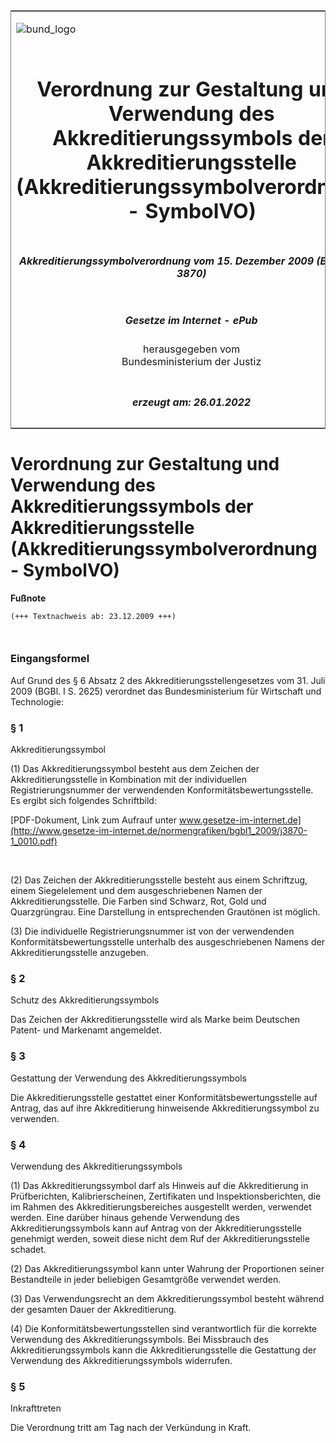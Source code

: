 <span id="DECKBLATT.html"></span>

<table border="0" frame="border" width="100%">

<tr valign="top">

<td align="left">

![bund\_logo](BfJ_2021_Web_de_de.gif)

</td>

<td align="right">

 

</td>

</tr>

<tr align="center" valign="middle">

<td colspan="2">

# Verordnung zur Gestaltung und Verwendung des Akkreditierungssymbols der Akkreditierungsstelle (Akkreditierungssymbolverordnung - SymbolVO)

</td>

</tr>

<tr align="center" valign="middle">

<td colspan="2">

##### Akkreditierungssymbolverordnung vom 15. Dezember 2009 (BGBl. I S. 3870)

</td>

</tr>

<tr align="center" valign="middle">

<td colspan="2">

  
  

##### Gesetze im Internet - ePub  
  
herausgegeben vom  
Bundesministerium der Justiz

</td>

</tr>

<tr align="center" valign="bottom">

<td colspan="2">

  
  

##### erzeugt am: 26.01.2022

</td>

</tr>

</table>

<span id="BJNR387000009.html"></span>

# Verordnung zur Gestaltung und Verwendung des Akkreditierungssymbols der Akkreditierungsstelle (Akkreditierungssymbolverordnung - SymbolVO)

<div>

  
**Fußnote**

<div class="jnhtml">

<div>

<div class="jurAbsatz">

  

``` 
(+++ Textnachweis ab: 23.12.2009 +++)

 
```

</div>

</div>

</div>

</div>

<span id="BJNR387000009BJNE000100000.html"></span>

### Eingangsformel  

<div>

<div class="jnhtml">

<div>

<div class="jurAbsatz">

Auf Grund des § 6 Absatz 2 des Akkreditierungsstellengesetzes vom 31.
Juli 2009 (BGBl. I S. 2625) verordnet das Bundesministerium für
Wirtschaft und Technologie:

</div>

</div>

</div>

</div>

<span id="BJNR387000009BJNE000200000.html"></span>

### § 1  
Akkreditierungssymbol

<div>

<div class="jnhtml">

<div>

<div class="jurAbsatz">

(1) Das Akkreditierungssymbol besteht aus dem Zeichen der
Akkreditierungsstelle in Kombination mit der individuellen
Registrierungsnummer der verwendenden Konformitätsbewertungsstelle. Es
ergibt sich folgendes Schriftbild:

<div>

[PDF-Dokument, Link zum Aufrauf unter
www.gesetze-im-internet.de](http://www.gesetze-im-internet.de/normengrafiken/bgbl1_2009/j3870-1_0010.pdf)

</div>

  
 

</div>

<div class="jurAbsatz">

(2) Das Zeichen der Akkreditierungsstelle besteht aus einem Schriftzug,
einem Siegelelement und dem ausgeschriebenen Namen der
Akkreditierungsstelle. Die Farben sind Schwarz, Rot, Gold und
Quarzgrüngrau. Eine Darstellung in entsprechenden Grautönen ist
möglich.

</div>

<div class="jurAbsatz">

(3) Die individuelle Registrierungsnummer ist von der verwendenden
Konformitätsbewertungsstelle unterhalb des ausgeschriebenen Namens der
Akkreditierungsstelle anzugeben.

</div>

</div>

</div>

</div>

<span id="BJNR387000009BJNE000300000.html"></span>

### § 2  
Schutz des Akkreditierungssymbols

<div>

<div class="jnhtml">

<div>

<div class="jurAbsatz">

Das Zeichen der Akkreditierungsstelle wird als Marke beim Deutschen
Patent- und Markenamt angemeldet.

</div>

</div>

</div>

</div>

<span id="BJNR387000009BJNE000400000.html"></span>

### § 3  
Gestattung der Verwendung des Akkreditierungssymbols

<div>

<div class="jnhtml">

<div>

<div class="jurAbsatz">

Die Akkreditierungsstelle gestattet einer Konformitätsbewertungsstelle
auf Antrag, das auf ihre Akkreditierung hinweisende
Akkreditierungssymbol zu verwenden.

</div>

</div>

</div>

</div>

<span id="BJNR387000009BJNE000500000.html"></span>

### § 4  
Verwendung des Akkreditierungssymbols

<div>

<div class="jnhtml">

<div>

<div class="jurAbsatz">

(1) Das Akkreditierungssymbol darf als Hinweis auf die Akkreditierung in
Prüfberichten, Kalibrierscheinen, Zertifikaten und Inspektionsberichten,
die im Rahmen des Akkreditierungsbereiches ausgestellt werden, verwendet
werden. Eine darüber hinaus gehende Verwendung des
Akkreditierungssymbols kann auf Antrag von der Akkreditierungsstelle
genehmigt werden, soweit diese nicht dem Ruf der Akkreditierungsstelle
schadet.

</div>

<div class="jurAbsatz">

(2) Das Akkreditierungssymbol kann unter Wahrung der Proportionen seiner
Bestandteile in jeder beliebigen Gesamtgröße verwendet werden.

</div>

<div class="jurAbsatz">

(3) Das Verwendungsrecht an dem Akkreditierungssymbol besteht während
der gesamten Dauer der Akkreditierung.

</div>

<div class="jurAbsatz">

(4) Die Konformitätsbewertungsstellen sind verantwortlich für die
korrekte Verwendung des Akkreditierungssymbols. Bei Missbrauch des
Akkreditierungssymbols kann die Akkreditierungsstelle die Gestattung der
Verwendung des Akkreditierungssymbols widerrufen.

</div>

</div>

</div>

</div>

<span id="BJNR387000009BJNE000600000.html"></span>

### § 5  
Inkrafttreten

<div>

<div class="jnhtml">

<div>

<div class="jurAbsatz">

Die Verordnung tritt am Tag nach der Verkündung in Kraft.

</div>

</div>

</div>

</div>
